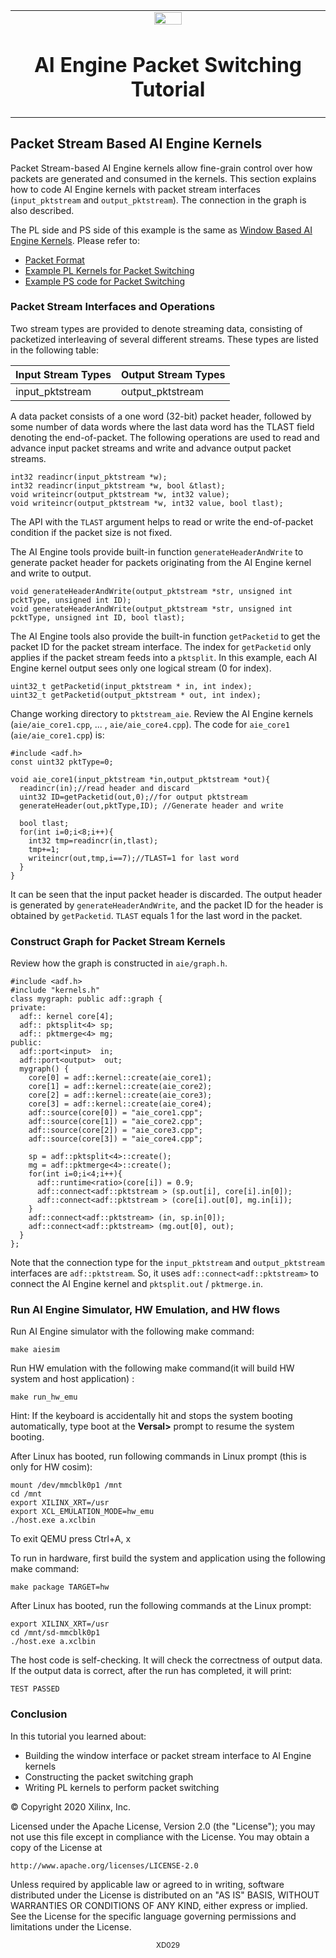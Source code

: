 <table>
 <tr>
   <td align="center"><img src="https://www.xilinx.com/content/dam/xilinx/imgs/press/media-kits/corporate/xilinx-logo.png" width="30%"/><h1>AI Engine Packet Switching Tutorial</h1>
   </td>
 </tr>
 <tr>
 </td>
 </tr>
</table>

## Packet Stream Based AI Engine Kernels
Packet Stream-based AI Engine kernels allow fine-grain control over how packets are generated and consumed in the kernels. This section explains how to code AI Engine kernels with packet stream interfaces (`input_pktstream` and `output_pktstream`). The connection in the graph is also described. 

The PL side and PS side of this example is the same as [Window Based AI Engine Kernels](./window_based_aie_kernel.md). Please refer to:
* [Packet Format](./window_based_aie_kernel.md/#Packet-Format)
* [Example PL Kernels for Packet Switching](./window_based_aie_kernel.md/#Example-PL-Kernels-for-Packet-Switching)
* [Example PS code for Packet Switching](./window_based_aie_kernel.md/#Example-PS-code-for-Packet-Switching)

### Packet Stream Interfaces and Operations
Two stream types are provided to denote streaming data, consisting of packetized interleaving of several different streams. These types are listed in the following table:

Input Stream Types | Output Stream Types
------------ | -------------
input_pktstream | output_pktstream

A data packet consists of a one word (32-bit) packet header, followed by some number of data words where the last data word has the TLAST field denoting the end-of-packet. The following operations are used to read and advance input packet streams and write and advance output packet streams.

    int32 readincr(input_pktstream *w);
    int32 readincr(input_pktstream *w, bool &tlast);
    void writeincr(output_pktstream *w, int32 value);
    void writeincr(output_pktstream *w, int32 value, bool tlast);

The API with the `TLAST` argument helps to read or write the end-of-packet condition if the packet size is not fixed.

The AI Engine tools provide built-in function `generateHeaderAndWrite` to generate packet header for packets originating from the AI Engine kernel and write to output. 

    void generateHeaderAndWrite(output_pktstream *str, unsigned int pcktType, unsigned int ID);
    void generateHeaderAndWrite(output_pktstream *str, unsigned int pcktType, unsigned int ID, bool tlast);

The AI Engine tools also provide the built-in function `getPacketid` to get the packet ID for the packet stream interface. The index for `getPacketid` only applies if the packet stream feeds into a `pktsplit`. In this example, each AI Engine kernel output sees only one logical stream (0 for index).

    uint32_t getPacketid(input_pktstream * in, int index);
    uint32_t getPacketid(output_pktstream * out, int index);   
    
Change working directory to `pktstream_aie`. Review the AI Engine kernels (`aie/aie_core1.cpp`, ... , `aie/aie_core4.cpp`). The code for `aie_core1` (`aie/aie_core1.cpp`) is:

    #include <adf.h>
    const uint32 pktType=0;

    void aie_core1(input_pktstream *in,output_pktstream *out){
      readincr(in);//read header and discard
      uint32 ID=getPacketid(out,0);//for output pktstream
      generateHeader(out,pktType,ID); //Generate header and write

      bool tlast;
      for(int i=0;i<8;i++){
        int32 tmp=readincr(in,tlast);
        tmp+=1;
        writeincr(out,tmp,i==7);//TLAST=1 for last word
      }
    }

It can be seen that the input packet header is discarded. The output header is generated by `generateHeaderAndWrite`, and the packet ID for the header is obtained by `getPacketid`. `TLAST` equals 1 for the last word in the packet.

### Construct Graph for Packet Stream Kernels
Review how the graph is constructed in `aie/graph.h`. 

    #include <adf.h>
    #include "kernels.h"
    class mygraph: public adf::graph {
    private:
      adf:: kernel core[4];
      adf:: pktsplit<4> sp;
      adf:: pktmerge<4> mg;
    public:
      adf::port<input>  in;
      adf::port<output>  out;
      mygraph() {
        core[0] = adf::kernel::create(aie_core1);
        core[1] = adf::kernel::create(aie_core2);
        core[2] = adf::kernel::create(aie_core3);
        core[3] = adf::kernel::create(aie_core4);
        adf::source(core[0]) = "aie_core1.cpp";
        adf::source(core[1]) = "aie_core2.cpp";
        adf::source(core[2]) = "aie_core3.cpp";
        adf::source(core[3]) = "aie_core4.cpp";

        sp = adf::pktsplit<4>::create();
        mg = adf::pktmerge<4>::create();
        for(int i=0;i<4;i++){
          adf::runtime<ratio>(core[i]) = 0.9;
          adf::connect<adf::pktstream > (sp.out[i], core[i].in[0]);
          adf::connect<adf::pktstream > (core[i].out[0], mg.in[i]);
        }
        adf::connect<adf::pktstream> (in, sp.in[0]);
        adf::connect<adf::pktstream> (mg.out[0], out);
      }
    };

Note that the connection type for the `input_pktstream` and `output_pktstream` interfaces are `adf::pktstream`. So, it uses `adf::connect<adf::pktstream>` to connect the AI Engine kernel and `pktsplit.out` / `pktmerge.in`. 

### Run AI Engine Simulator, HW Emulation, and HW flows
Run AI Engine simulator with the following make command:

    make aiesim
    
Run HW emulation with the following make command(it will build HW system and host application) :

    make run_hw_emu
    
Hint: If the keyboard is accidentally hit and stops the system booting automatically, type boot at the **Versal>** prompt to resume the system booting.

After Linux has booted, run following commands in Linux prompt (this is only for HW cosim):

    mount /dev/mmcblk0p1 /mnt
    cd /mnt
    export XILINX_XRT=/usr
    export XCL_EMULATION_MODE=hw_emu
    ./host.exe a.xclbin
    
To exit QEMU press Ctrl+A, x

To run in hardware, first build the system and application using the following make command:

    make package TARGET=hw
    
After Linux has booted, run the following commands at the Linux prompt:

    export XILINX_XRT=/usr
    cd /mnt/sd-mmcblk0p1
    ./host.exe a.xclbin
    
The host code is self-checking. It will check the correctness of output data. If the output data is correct, after the run has completed, it will print:

    TEST PASSED

### Conclusion
In this tutorial you learned about:

* Building the window interface or packet stream interface to AI Engine kernels
* Constructing the packet switching graph
* Writing PL kernels to perform packet switching

© Copyright 2020 Xilinx, Inc.

Licensed under the Apache License, Version 2.0 (the "License");
you may not use this file except in compliance with the License.
You may obtain a copy of the License at

    http://www.apache.org/licenses/LICENSE-2.0

Unless required by applicable law or agreed to in writing, software
distributed under the License is distributed on an "AS IS" BASIS,
WITHOUT WARRANTIES OR CONDITIONS OF ANY KIND, either express or implied.
See the License for the specific language governing permissions and
limitations under the License.

<p align="center"><sup>XD029</sup></p>
